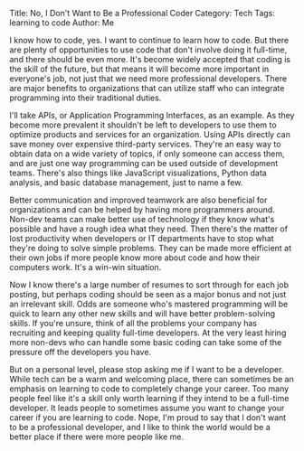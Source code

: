 Title: No, I Don't Want to Be a Professional Coder
Category: Tech
Tags: learning to code
Author: Me


I know how to code, yes. I want to continue to learn how to code. But there are plenty of opportunities to use code that don't involve doing it full-time, and there should be even more. It's become widely accepted that coding is the skill of the future, but that means it will become more important in everyone's job, not just that we need more professional developers. There are major benefits to organizations that can utilize staff who can integrate programming into their traditional duties.

I'll take APIs, or Application Programming Interfaces, as an example. As they become more prevalent it shouldn't be left to developers to use them to optimize products and services for an organization. Using APIs directly can save money over expensive third-party services. They're an easy way to obtain data on a wide variety of topics, if only someone can access them, and are just one way programming can be used outside of development teams. There's also things like JavaScript visualizations, Python data analysis, and basic database management, just to name a few.

Better communication and improved teamwork are also beneficial for organizations and can be helped by having more programmers around. Non-dev teams can make better use of technology if they know what's possible and have a rough idea what they need. Then there's the matter of lost productivity when developers or IT departments have to stop what they're doing to solve simple problems. They can be made more efficient at their own jobs if more people know more about code and how their computers work. It's a win-win situation. 

Now I know there's a large number of resumes to sort through for each job posting, but perhaps coding should be seen as a major bonus and not just an irrelevant skill. Odds are someone who's mastered programming will be quick to learn any other new skills and will have better problem-solving skills. If you're unsure, think of all the problems your company has recruiting and keeping quality full-time developers. At the very least hiring more non-devs who can handle some basic coding can take some of the pressure off the developers you have.

But on a personal level, please stop asking me if I want to be a developer. While tech can be a warm and welcoming place, there can sometimes be an emphasis on learning to code to completely change your career. Too many people feel like it's a skill only worth learning if they intend to be a full-time developer. It leads people to sometimes assume you want to change your career if you are learning to code. Nope, I'm proud to say that I don't want to be a professional developer, and I like to think the world would be a better place if there were more people like me.